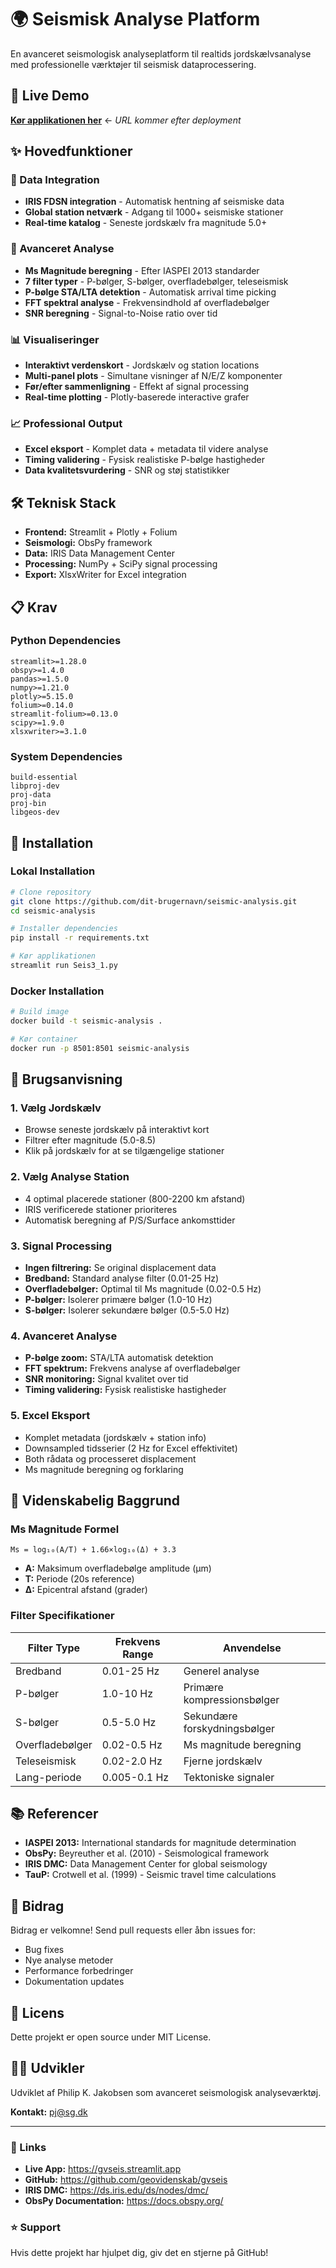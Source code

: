 # 🌍 Seismisk Analyse Platform

En avanceret seismologisk analyseplatform til realtids jordskælvsanalyse med professionelle værktøjer til seismisk dataprocessering.

## 🚀 Live Demo

**[Kør applikationen her](https://your-app-name.streamlit.app)** ← *URL kommer efter deployment*

## ✨ Hovedfunktioner

### 📡 Data Integration
- **IRIS FDSN integration** - Automatisk hentning af seismiske data
- **Global station netværk** - Adgang til 1000+ seismiske stationer
- **Real-time katalog** - Seneste jordskælv fra magnitude 5.0+

### 🔬 Avanceret Analyse
- **Ms Magnitude beregning** - Efter IASPEI 2013 standarder
- **7 filter typer** - P-bølger, S-bølger, overfladebølger, teleseismisk
- **P-bølge STA/LTA detektion** - Automatisk arrival time picking
- **FFT spektral analyse** - Frekvensindhold af overfladebølger
- **SNR beregning** - Signal-to-Noise ratio over tid

### 📊 Visualiseringer
- **Interaktivt verdenskort** - Jordskælv og station locations
- **Multi-panel plots** - Simultane visninger af N/E/Z komponenter
- **Før/efter sammenligning** - Effekt af signal processing
- **Real-time plotting** - Plotly-baserede interactive grafer

### 📈 Professional Output
- **Excel eksport** - Komplet data + metadata til videre analyse
- **Timing validering** - Fysisk realistiske P-bølge hastigheder
- **Data kvalitetsvurdering** - SNR og støj statistikker

## 🛠️ Teknisk Stack

- **Frontend:** Streamlit + Plotly + Folium
- **Seismologi:** ObsPy framework
- **Data:** IRIS Data Management Center
- **Processing:** NumPy + SciPy signal processing
- **Export:** XlsxWriter for Excel integration

## 📋 Krav

### Python Dependencies
```
streamlit>=1.28.0
obspy>=1.4.0
pandas>=1.5.0
numpy>=1.21.0
plotly>=5.15.0
folium>=0.14.0
streamlit-folium>=0.13.0
scipy>=1.9.0
xlsxwriter>=3.1.0
```

### System Dependencies
```
build-essential
libproj-dev
proj-data
proj-bin
libgeos-dev
```

## 🚀 Installation

### Lokal Installation
```bash
# Clone repository
git clone https://github.com/dit-brugernavn/seismic-analysis.git
cd seismic-analysis

# Installer dependencies
pip install -r requirements.txt

# Kør applikationen
streamlit run Seis3_1.py
```

### Docker Installation
```bash
# Build image
docker build -t seismic-analysis .

# Kør container
docker run -p 8501:8501 seismic-analysis
```

## 📖 Brugsanvisning

### 1. Vælg Jordskælv
- Browse seneste jordskælv på interaktivt kort
- Filtrer efter magnitude (5.0-8.5)
- Klik på jordskælv for at se tilgængelige stationer

### 2. Vælg Analyse Station
- 4 optimal placerede stationer (800-2200 km afstand)
- IRIS verificerede stationer prioriteres
- Automatisk beregning af P/S/Surface ankomsttider

### 3. Signal Processing
- **Ingen filtrering:** Se original displacement data
- **Bredband:** Standard analyse filter (0.01-25 Hz)
- **Overfladebølger:** Optimal til Ms magnitude (0.02-0.5 Hz)
- **P-bølger:** Isolerer primære bølger (1.0-10 Hz)
- **S-bølger:** Isolerer sekundære bølger (0.5-5.0 Hz)

### 4. Avanceret Analyse
- **P-bølge zoom:** STA/LTA automatisk detektion
- **FFT spektrum:** Frekvens analyse af overfladebølger
- **SNR monitoring:** Signal kvalitet over tid
- **Timing validering:** Fysisk realistiske hastigheder

### 5. Excel Eksport
- Komplet metadata (jordskælv + station info)
- Downsampled tidsserier (2 Hz for Excel effektivitet)
- Both rådata og processeret displacement
- Ms magnitude beregning og forklaring

## 🔬 Videnskabelig Baggrund

### Ms Magnitude Formel
```
Ms = log₁₀(A/T) + 1.66×log₁₀(Δ) + 3.3
```
- **A:** Maksimum overfladebølge amplitude (μm)
- **T:** Periode (20s reference)
- **Δ:** Epicentral afstand (grader)

### Filter Specifikationer
| Filter Type | Frekvens Range | Anvendelse |
|-------------|----------------|------------|
| Bredband | 0.01-25 Hz | Generel analyse |
| P-bølger | 1.0-10 Hz | Primære kompressionsbølger |
| S-bølger | 0.5-5.0 Hz | Sekundære forskydningsbølger |
| Overfladebølger | 0.02-0.5 Hz | Ms magnitude beregning |
| Teleseismisk | 0.02-2.0 Hz | Fjerne jordskælv |
| Lang-periode | 0.005-0.1 Hz | Tektoniske signaler |

## 📚 Referencer

- **IASPEI 2013:** International standards for magnitude determination
- **ObsPy:** Beyreuther et al. (2010) - Seismological framework
- **IRIS DMC:** Data Management Center for global seismology
- **TauP:** Crotwell et al. (1999) - Seismic travel time calculations

## 🤝 Bidrag

Bidrag er velkomne! Send pull requests eller åbn issues for:
- Bug fixes
- Nye analyse metoder
- Performance forbedringer
- Dokumentation updates

## 📄 Licens

Dette projekt er open source under MIT License.

## 👨‍💻 Udvikler

Udviklet af Philip K. Jakobsen som avanceret seismologisk analyseværktøj.

**Kontakt:** pj@sg.dk

---

### 🔗 Links
- **Live App:** https://gvseis.streamlit.app
- **GitHub:** https://github.com/geovidenskab/gvseis
- **IRIS DMC:** https://ds.iris.edu/ds/nodes/dmc/
- **ObsPy Documentation:** https://docs.obspy.org/

### ⭐ Support

Hvis dette projekt har hjulpet dig, giv det en stjerne på GitHub!
